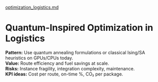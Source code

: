 [optimization_logistics.md](https://github.com/user-attachments/files/22182632/optimization_logistics.md)
# Quantum-Inspired Optimization in Logistics

**Pattern:** Use quantum annealing formulations or classical Ising/SA heuristics on GPUs/CPUs today.  
**Value:** Route efficiency and fuel savings at scale.  
**Risks:** Instance fragility, integration complexity, maintenance.  
**KPI ideas:** Cost per route, on-time %, CO₂ per package.
